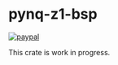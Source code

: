 # pynq-z1-bsp

[![paypal](https://img.shields.io/badge/Support_my_work-PayPal-green.svg)](https://www.paypal.com/donate/?hosted_button_id=E648MA54L53J6)

This crate is work in progress.
